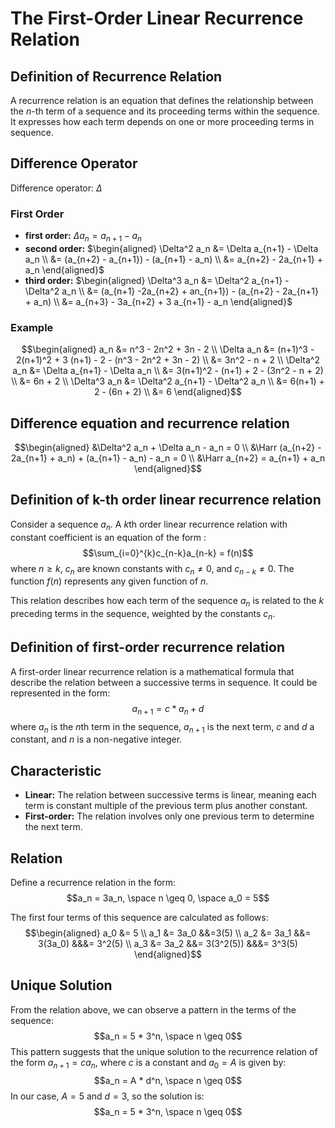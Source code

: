 # The First-Order Linear Recurrence Relation

## Definition of Recurrence Relation

A recurrence relation is an equation that defines the relationship between the $n$-th term of a sequence and its proceeding terms within the sequence. It expresses how each term depends on one or more proceeding terms in sequence.

## Difference Operator

Difference operator: $\Delta$

### First Order

- **first order:**
$\Delta a_n = a_{n+1} - a_n$
- **second order:**
$\begin{aligned}
\Delta^2 a_n &= \Delta a_{n+1} - \Delta a_n \\
&= (a_{n+2} - a_{n+1}) - (a_{n+1} - a_n) \\
&= a_{n+2} - 2a_{n+1} + a_n
\end{aligned}$
- **third order:**
$\begin{aligned}
\Delta^3 a_n &= \Delta^2 a_{n+1} - \Delta^2 a_n \\
&= (a_{n+1} -2a_{n+2} + an_{n+1}) - (a_{n+2} - 2a_{n+1} + a_n) \\
&= a_{n+3} - 3a_{n+2} + 3 a_{n+1} - a_n
\end{aligned}$

### Example

$$\begin{aligned}
a_n &= n^3 - 2n^2 + 3n - 2 \\
\Delta a_n &= (n+1)^3 - 2(n+1)^2 + 3 (n+1) - 2 - (n^3 - 2n^2 + 3n - 2) \\
&= 3n^2 - n + 2 \\
\Delta^2 a_n &= \Delta a_{n+1} - \Delta a_n \\
&= 3(n+1)^2 - (n+1) + 2 - (3n^2 - n + 2) \\
&= 6n + 2 \\
\Delta^3 a_n &= \Delta^2 a_{n+1} - \Delta^2 a_n \\
&= 6(n+1) + 2 - (6n + 2) \\
&= 6
\end{aligned}$$

## Difference equation and recurrence relation

$$\begin{aligned}
&\Delta^2 a_n + \Delta a_n - a_n = 0 \\
&\Harr (a_{n+2} - 2a_{n+1} + a_n) + (a_{n+1} - a_n) - a_n = 0 \\
&\Harr a_{n+2} = a_{n+1} + a_n
\end{aligned}$$

## Definition of k-th order linear recurrence relation

Consider a sequence $a_n$. A $k$th order linear recurrence relation with constant coefficient is an equation of the form :
$$\sum_{i=0}^{k}c_{n-k}a_{n-k} = f(n)$$
where $n \geq k$, $c_n$ are known constants with $c_n \neq 0$, and $c_{n-k} \neq 0$. The function $f(n)$ represents any given function of $n$.

This relation describes how each term of the sequence $a_n$ is related to the $k$ preceding terms in the sequence, weighted by the constants $c_n$.

## Definition of first-order recurrence relation

A first-order linear recurrence relation is a mathematical formula that describe the relation between a successive terms in sequence. It could  be represented in the form:
$$a_{n+1} = c * a_n + d$$
where $a_n$ is the $n$th term in the sequence, $a_{n+1}$ is the next term, $c$ and $d$ a constant, and $n$ is a non-negative integer.

## Characteristic

- **Linear:** The relation between successive terms is linear, meaning each term is constant multiple of the previous term plus another constant.
- **First-order:** The relation involves only one previous term to determine the next term.

## Relation

Define a recurrence relation in the form:
$$a_n = 3a_n, \space n \geq 0, \space a_0 = 5$$

The first four terms of this sequence are calculated as follows:
$$\begin{aligned}
a_0 &= 5 \\
a_1 &= 3a_0 &&=3(5) \\
a_2 &= 3a_1 &&= 3(3a_0) &&&= 3^2(5) \\
a_3 &= 3a_2 &&= 3(3^2(5)) &&&= 3^3(5)
\end{aligned}$$

## Unique Solution

From the relation above, we can observe a pattern in the terms of the sequence:
$$a_n = 5 * 3^n, \space n \geq 0$$
This pattern suggests that the unique solution to the recurrence relation of the form $a_{n+1} = ca_n$, where $c$ is a constant and $a_0 = A$ is given by:
$$a_n = A * d^n, \space n \geq 0$$
In our case, $A=5$ and $d=3$, so the solution is:
$$a_n = 5 * 3^n, \space n \geq 0$$
